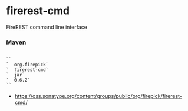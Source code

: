 firerest-cmd
===============

FireREST command line interface

### Maven
<code>
`<dependency>`
`  <groupId>org.firepick</groupId>`
`  <artifactId>firerest-cmd</artifactId>`
`  <packaging>jar</packaging>`
`  <version>0.6.2</version>`
`</dependency>`
</code>

* https://oss.sonatype.org/content/groups/public/org/firepick/firerest-cmd/
